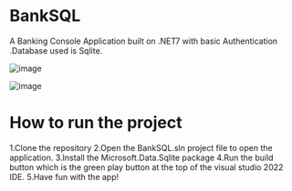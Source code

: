 # BankSQL
A Banking Console Application built on .NET7 with basic Authentication .Database used is Sqlite.

![image](https://github.com/ibz11/BankSQL/assets/90426909/38f4c9b1-b23b-41ca-af11-c0bcee662cd7)

![image](https://github.com/ibz11/BankSQL/assets/90426909/7c420193-0d26-4a57-9fa0-65182505c4ca)

# How to run the project
1.Clone the repository
2.Open the BankSQL.sln project file to open the application.
3.Install the Microsoft.Data.Sqlite package
4.Run the build button which is the green play button at the top of the visual studio 2022 IDE.
5.Have fun with the app!

